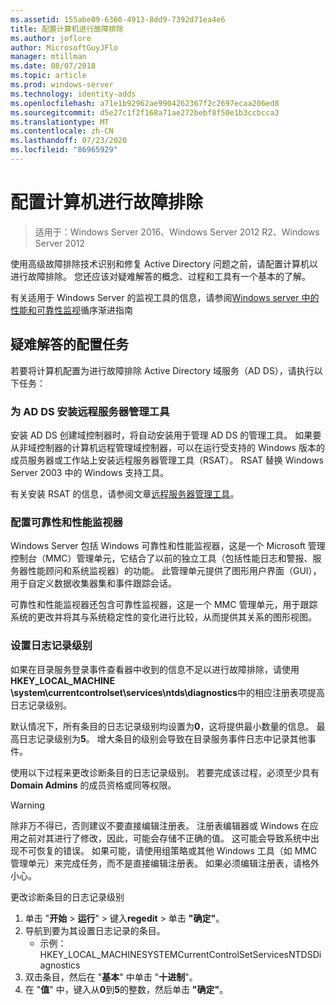 ```yaml
---
ms.assetid: 155abe09-6360-4913-8dd9-7392d71ea4e6
title: 配置计算机进行故障排除
ms.author: joflore
author: MicrosoftGuyJFlo
manager: mtillman
ms.date: 08/07/2018
ms.topic: article
ms.prod: windows-server
ms.technology: identity-adds
ms.openlocfilehash: a71e1b92962ae9904262367f2c2697ecaa206ed8
ms.sourcegitcommit: d5e27c1f2f168a71ae272bebf8f50e1b3ccbcca3
ms.translationtype: MT
ms.contentlocale: zh-CN
ms.lasthandoff: 07/23/2020
ms.locfileid: "86965929"
---
```

# <a name="configuring-a-computer-for-troubleshooting"></a>配置计算机进行故障排除

>适用于：Windows Server 2016、Windows Server 2012 R2、Windows Server 2012

使用高级故障排除技术识别和修复 Active Directory 问题之前，请配置计算机以进行故障排除。 您还应该对疑难解答的概念、过程和工具有一个基本的了解。

有关适用于 Windows Server 的监视工具的信息，请参阅[Windows server 中的性能和可靠性监视](https://go.microsoft.com/fwlink/?LinkId=123737)循序渐进指南

## <a name="configuration-tasks-for-troubleshooting"></a>疑难解答的配置任务

若要将计算机配置为进行故障排除 Active Directory 域服务（AD DS），请执行以下任务：

### <a name="install-remote-server-administration-tools-for-ad-ds"></a>为 AD DS 安装远程服务器管理工具

安装 AD DS 创建域控制器时，将自动安装用于管理 AD DS 的管理工具。 如果要从非域控制器的计算机远程管理域控制器，可以在运行受支持的 Windows 版本的成员服务器或工作站上安装远程服务器管理工具（RSAT）。 RSAT 替换 Windows Server 2003 中的 Windows 支持工具。

有关安装 RSAT 的信息，请参阅文章[远程服务器管理工具](../../../../remote/remote-server-administration-tools.md)。

### <a name="configure-reliability-and-performance-monitor"></a>配置可靠性和性能监视器

Windows Server 包括 Windows 可靠性和性能监视器，这是一个 Microsoft 管理控制台（MMC）管理单元，它结合了以前的独立工具（包括性能日志和警报、服务器性能顾问和系统监视器）的功能。 此管理单元提供了图形用户界面（GUI），用于自定义数据收集器集和事件跟踪会话。

可靠性和性能监视器还包含可靠性监视器，这是一个 MMC 管理单元，用于跟踪系统的更改并将其与系统稳定性的变化进行比较，从而提供其关系的图形视图。

### <a name="set-logging-levels"></a>设置日志记录级别

如果在目录服务登录事件查看器中收到的信息不足以进行故障排除，请使用**HKEY_LOCAL_MACHINE \system\currentcontrolset\services\ntds\diagnostics**中的相应注册表项提高日志记录级别。

默认情况下，所有条目的日志记录级别均设置为**0**，这将提供最小数量的信息。 最高日志记录级别为**5**。 增大条目的级别会导致在目录服务事件日志中记录其他事件。

使用以下过程来更改诊断条目的日志记录级别。 若要完成该过程，必须至少具有 **Domain Admins** 的成员资格或同等权限。

> [!WARNING]
> 除非万不得已，否则建议不要直接编辑注册表。 注册表编辑器或 Windows 在应用之前对其进行了修改，因此，可能会存储不正确的值。 这可能会导致系统中出现不可恢复的错误。 如果可能，请使用组策略或其他 Windows 工具（如 MMC 管理单元）来完成任务，而不是直接编辑注册表。 如果必须编辑注册表，请格外小心。
>

更改诊断条目的日志记录级别

1. 单击 "**开始**  >  **运行**" > 键入**regedit** > 单击 **"确定"**。
2. 导航到要为其设置日志记录的条目。
   * 示例： HKEY_LOCAL_MACHINESYSTEMCurrentControlSetServicesNTDSDiagnostics
3. 双击条目，然后在 "**基本**" 中单击 "**十进制**"。
4. 在 "**值**" 中，键入从**0**到**5**的整数，然后单击 **"确定"**。
